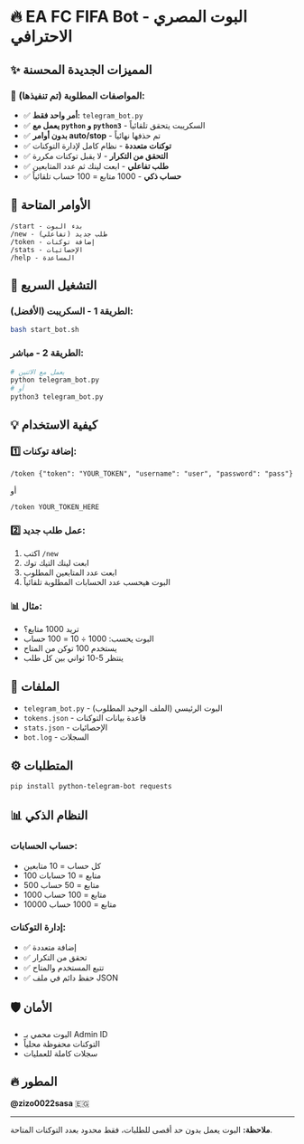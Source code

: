 # 🔥 EA FC FIFA Bot - البوت المصري الاحترافي

## ✨ المميزات الجديدة المحسنة

### 🎯 المواصفات المطلوبة (تم تنفيذها):
- ✅ **أمر واحد فقط:** `telegram_bot.py`
- ✅ **يعمل مع `python` و `python3`** - السكريبت يتحقق تلقائياً
- ✅ **بدون أوامر auto/stop** - تم حذفها نهائياً
- ✅ **توكنات متعددة** - نظام كامل لإدارة التوكنات
- ✅ **التحقق من التكرار** - لا يقبل توكنات مكررة
- ✅ **طلب تفاعلي** - ابعت لينك ثم عدد المتابعين
- ✅ **حساب ذكي** - 1000 متابع = 100 حساب تلقائياً

## 📱 الأوامر المتاحة

```
/start - بدء البوت
/new - طلب جديد (تفاعلي)
/token - إضافة توكنات
/stats - الإحصائيات
/help - المساعدة
```

## 🚀 التشغيل السريع

### الطريقة 1 - السكريبت (الأفضل):
```bash
bash start_bot.sh
```

### الطريقة 2 - مباشر:
```bash
# يعمل مع الاثنين
python telegram_bot.py
# أو
python3 telegram_bot.py
```

## 💡 كيفية الاستخدام

### 1️⃣ إضافة توكنات:
```
/token {"token": "YOUR_TOKEN", "username": "user", "password": "pass"}
```
أو
```
/token YOUR_TOKEN_HERE
```

### 2️⃣ عمل طلب جديد:
1. اكتب `/new`
2. ابعت لينك التيك توك
3. ابعت عدد المتابعين المطلوب
4. البوت هيحسب عدد الحسابات المطلوبة تلقائياً

### 📊 مثال:
- تريد 1000 متابع؟
- البوت يحسب: 1000 ÷ 10 = 100 حساب
- يستخدم 100 توكن من المتاح
- ينتظر 5-10 ثواني بين كل طلب

## 🔧 الملفات

- `telegram_bot.py` - البوت الرئيسي (الملف الوحيد المطلوب)
- `tokens.json` - قاعدة بيانات التوكنات
- `stats.json` - الإحصائيات
- `bot.log` - السجلات

## ⚙️ المتطلبات

```bash
pip install python-telegram-bot requests
```

## 📊 النظام الذكي

### حساب الحسابات:
- كل حساب = 10 متابعين
- 100 متابع = 10 حسابات
- 500 متابع = 50 حساب
- 1000 متابع = 100 حساب
- 10000 متابع = 1000 حساب

### إدارة التوكنات:
- ✅ إضافة متعددة
- ✅ تحقق من التكرار
- ✅ تتبع المستخدم والمتاح
- ✅ حفظ دائم في ملف JSON

## 🛡️ الأمان

- البوت محمي بـ Admin ID
- التوكنات محفوظة محلياً
- سجلات كاملة للعمليات

## 🔥 المطور

**@zizo0022sasa** 🇪🇬

---

**ملاحظة:** البوت يعمل بدون حد أقصى للطلبات، فقط محدود بعدد التوكنات المتاحة.